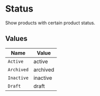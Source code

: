 # Status

Show products with certain product status.


## Values

| Name       | Value      |
| ---------- | ---------- |
| `Active`   | active     |
| `Archived` | archived   |
| `Inactive` | inactive   |
| `Draft`    | draft      |